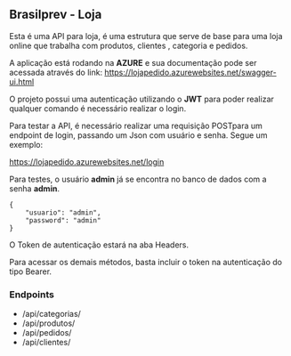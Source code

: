 ## Brasilprev - Loja

Esta é uma API para loja, é uma estrutura que serve de base para uma loja online que trabalha com produtos, clientes , categoria e pedidos.

A aplicação está rodando na **AZURE** e sua documentação pode ser acessada através do link: 
https://lojapedido.azurewebsites.net/swagger-ui.html

O projeto possui uma autenticação utilizando o **JWT** para poder realizar qualquer comando é necessário realizar o login.

Para testar a API, é necessário realizar uma requisição POSTpara um endpoint de login, passando um Json com usuário e senha. Segue um exemplo:

https://lojapedido.azurewebsites.net/login

Para testes, o usuário **admin** já se encontra no banco de dados com a senha **admin**.

```
{
	"usuario": "admin",
	"password": "admin"
}
```

O Token de autenticação estará na aba Headers.

Para acessar os demais métodos, basta incluir o token na autenticação do tipo Bearer.


### Endpoints

- /api/categorias/
- /api/produtos/
- /api/pedidos/
- /api/clientes/
